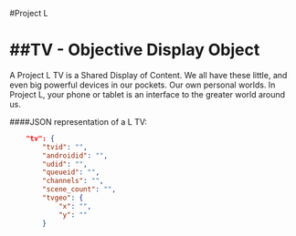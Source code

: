 #Project L

##TV - Objective Display Object
===

A Project L TV is a Shared Display of Content.
We all have these little, and even big powerful devices in our pockets. Our own personal worlds.
In Project L, your phone or tablet is an interface to the greater world around us.

####JSON representation of a L TV:

```json
    "tv": {
        "tvid": "",
        "androidid": "",
        "udid": "",
        "queueid": "",
        "channels": "",
        "scene_count": "",
        "tvgeo": {
            "x": "",
            "y": ""
        }
```
